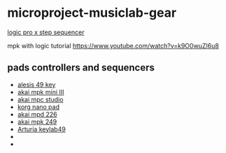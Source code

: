 # microproject-musiclab-gear

[logic pro x step sequencer](https://support.apple.com/guide/logicpro/step-sequencer-overview-lgcp39acefc9/mac#:~:text=Step%20Sequencer%20is%20inspired%20by,steps%20in%20the%20step%20grid.)

mpk with logic tutorial
https://www.youtube.com/watch?v=k9O0wuZI6u8



## pads controllers and sequencers

* [alesis 49 key](https://www.amazon.com/Alesis-VI61-Controller-Assignable-Professional/dp/B00IWVWUWA/ref=sr_1_10?c=ts&keywords=Computer%2BRecording%2BMIDI%2BControllers&qid=1647087870&s=musical-instruments&sr=1-10&ts_id=11973721&th=1)
* [akai mpk mini III](https://www.amazon.com/Professional-Keyboard-Controller-Production-Software/dp/B0886KWVYR/ref=sr_1_4?c=ts&keywords=Computer%2BRecording%2BMIDI%2BControllers&qid=1647087870&s=musical-instruments&sr=1-4&ts_id=11973721&th=1)
* [akai mpc studio](https://www.amazon.com/Akai-Professional-MPC-Studio-Black/dp/B01BYUOTEC/ref=sr_1_17?keywords=akai%2Bmpc&qid=1647087789&s=musical-instruments&sr=1-17)
* [korg nano pad](https://www.amazon.com/Korg-nanoPAD2-Slim-Line-MIDI-Pads/dp/B004M8YPKM/ref=dp_fod_2?pd_rd_i=B004M8YPKM&th=1)
* [akai mpd 226](https://www.amazon.com/Akai-Professional-MPD218-Controller-Software/dp/B0116X1BJI/ref=sr_1_4?keywords=akai%2Bmpc&qid=1647087789&s=musical-instruments&sr=1-4&th=1)
* [akai mpk 249](https://www.amazon.com/dp/B00IJ7FGSC/?tag=midinationn-20&geniuslink=true&th=1)
* [Arturia keylab49](https://www.sweetwater.com/store/detail/KeyLabEss49--arturia-keylab-essential-49-keyboard-controller?irgwc=1&utm_source=Impact&utm_medium=Media%20Giant%20LLC&utm_campaign=Online%20Tracking%20Link&irclickid=U6GUVw34MxyITb2w14VOxwykUkGTWtS0Ez8AR80)
* 
* 